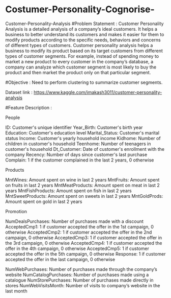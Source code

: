 # Costumer-Personality-Cognorise-
Customer-Personality-Analysis #Problem Statement : Customer Personality Analysis is a detailed analysis of a company’s ideal customers.  It helps a business to better understand its customers and makes it easier for them to modify products according to the specific needs, behaviors and concerns of different types of customers. 
Customer personality analysis helps a business to modify its product based on its target customers from different types of customer segments. For example, instead of spending money to market a new product to every customer in the company’s database, a company can analyze which customer segment is most likely to buy the product and then market the product only on that particular segment.

#Objective : Need to perform clustering to summarize customer segments.

Dataset link : https://www.kaggle.com/imakash3011/customer-personality-analysis

#Feature Description :

People

ID: Customer's unique identifier Year_Birth: Customer's birth year Education: Customer's education level Marital_Status: Customer's marital status Income: Customer's yearly household income Kidhome: Number of children in customer's household Teenhome: Number of teenagers in customer's household Dt_Customer: Date of customer's enrollment with the company Recency: Number of days since customer's last purchase Complain: 1 if the customer complained in the last 2 years, 0 otherwise

Products

MntWines: Amount spent on wine in last 2 years MntFruits: Amount spent on fruits in last 2 years MntMeatProducts: Amount spent on meat in last 2 years MntFishProducts: Amount spent on fish in last 2 years MntSweetProducts: Amount spent on sweets in last 2 years MntGoldProds: Amount spent on gold in last 2 years

Promotion

NumDealsPurchases: Number of purchases made with a discount AcceptedCmp1: 1 if customer accepted the offer in the 1st campaign, 0 otherwise AcceptedCmp2: 1 if customer accepted the offer in the 2nd campaign, 0 otherwise AcceptedCmp3: 1 if customer accepted the offer in the 3rd campaign, 0 otherwise AcceptedCmp4: 1 if customer accepted the offer in the 4th campaign, 0 otherwise AcceptedCmp5: 1 if customer accepted the offer in the 5th campaign, 0 otherwise Response: 1 if customer accepted the offer in the last campaign, 0 otherwise

NumWebPurchases: Number of purchases made through the company’s website NumCatalogPurchases: Number of purchases made using a catalogue NumStorePurchases: Number of purchases made directly in stores NumWebVisitsMonth: Number of visits to company’s website in the last month
